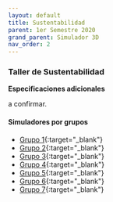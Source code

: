 ```yaml
---
layout: default
title: Sustentabilidad
parent: 1er Semestre 2020
grand_parent: Simulador 3D
nav_order: 2
---
```


### Taller de Sustentabilidad

**Especificaciones adicionales**

a confirmar.

#### Simuladores por grupos

- [Grupo 1](http://udesa.cristianreynaga.com/simuladorlab/2020/1semestre/sustentabilidad/grupo1.html){:target="_blank"}
- [Grupo 2](http://udesa.cristianreynaga.com/simuladorlab/2020/1semestre/sustentabilidad/grupo2.html){:target="_blank"}
- [Grupo 3](http://udesa.cristianreynaga.com/simuladorlab/2020/1semestre/sustentabilidad/grupo3.html){:target="_blank"}
- [Grupo 4](http://udesa.cristianreynaga.com/simuladorlab/2020/1semestre/sustentabilidad/grupo4.html){:target="_blank"}
- [Grupo 5](http://udesa.cristianreynaga.com/simuladorlab/2020/1semestre/sustentabilidad/grupo5.html){:target="_blank"}
- [Grupo 6](http://udesa.cristianreynaga.com/simuladorlab/2020/1semestre/sustentabilidad/grupo6.html){:target="_blank"}
- [Grupo 7](http://udesa.cristianreynaga.com/simuladorlab/2020/1semestre/sustentabilidad/grupo7.html){:target="_blank"}
